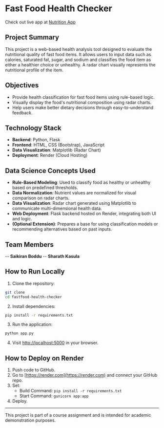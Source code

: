 # Fast Food Health Checker

Check out live app at [Nutrition App](https://health-nultrition-app.onrender.com/)

## Project Summary
This project is a web-based health analysis tool designed to evaluate the nutritional quality of fast food items. It allows users to input data such as calories, saturated fat, sugar, and sodium and classifies the food item as either a healthier choice or unhealthy. A radar chart visually represents the nutritional profile of the item.

## Objectives
- Provide health classification for fast food items using rule-based logic.
- Visually display the food's nutritional composition using radar charts.
- Help users make better dietary decisions through easy-to-understand feedback.

## Technology Stack
- **Backend**: Python, Flask
- **Frontend**: HTML, CSS (Bootstrap), JavaScript
- **Data Visualization**: Matplotlib (Radar Chart)
- **Deployment**: Render (Cloud Hosting)

## Data Science Concepts Used
- **Rule-Based Modeling**: Used to classify food as healthy or unhealthy based on predefined thresholds.
- **Data Normalization**: Nutrient values are normalized for visual comparison on radar charts.
- **Data Visualization**: Radar chart generated using Matplotlib to communicate multi-dimensional health data.
- **Web Deployment**: Flask backend hosted on Render, integrating both UI and logic.
- **(Optional Extension)**: Prepares a base for using classification models or recommending alternatives based on past inputs.

## Team Members 
-- **Saikiran Boddu**
-- **Sharath Kasula**

## How to Run Locally

1. Clone the repository:
```bash
git clone
cd fastfood-health-checker
```

2. Install dependencies:
```bash
pip install -r requirements.txt
```

3. Run the application:
```bash
python app.py
```

4. Visit [http://localhost:5000](http://localhost:5000) in your browser.

## How to Deploy on Render

1. Push code to GitHub.
2. Go to [https://render.com](https://render.com) and connect your GitHub repo.
3. Set:
   - Build Command: `pip install -r requirements.txt`
   - Start Command: `gunicorn app:app`
4. Deploy.

---

This project is part of a course assignment and is intended for academic demonstration purposes.
